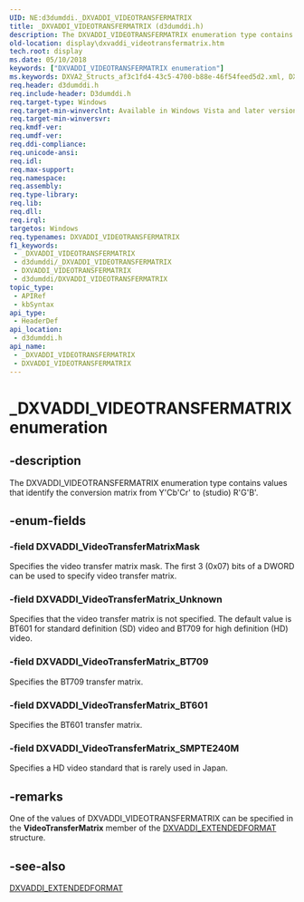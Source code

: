 ```yaml
---
UID: NE:d3dumddi._DXVADDI_VIDEOTRANSFERMATRIX
title: _DXVADDI_VIDEOTRANSFERMATRIX (d3dumddi.h)
description: The DXVADDI_VIDEOTRANSFERMATRIX enumeration type contains values that identify the conversion matrix from Y'Cb'Cr' to (studio) R'G'B'.
old-location: display\dxvaddi_videotransfermatrix.htm
tech.root: display
ms.date: 05/10/2018
keywords: ["DXVADDI_VIDEOTRANSFERMATRIX enumeration"]
ms.keywords: DXVA2_Structs_af3c1fd4-43c5-4700-b88e-46f54feed5d2.xml, DXVADDI_VIDEOTRANSFERMATRIX, DXVADDI_VIDEOTRANSFERMATRIX enumeration [Display Devices], DXVADDI_VideoTransferMatrixMask, DXVADDI_VideoTransferMatrix_BT601, DXVADDI_VideoTransferMatrix_BT709, DXVADDI_VideoTransferMatrix_SMPTE240M, DXVADDI_VideoTransferMatrix_Unknown, _DXVADDI_VIDEOTRANSFERMATRIX, d3dumddi/DXVADDI_VIDEOTRANSFERMATRIX, d3dumddi/DXVADDI_VideoTransferMatrixMask, d3dumddi/DXVADDI_VideoTransferMatrix_BT601, d3dumddi/DXVADDI_VideoTransferMatrix_BT709, d3dumddi/DXVADDI_VideoTransferMatrix_SMPTE240M, d3dumddi/DXVADDI_VideoTransferMatrix_Unknown, display.dxvaddi_videotransfermatrix
req.header: d3dumddi.h
req.include-header: D3dumddi.h
req.target-type: Windows
req.target-min-winverclnt: Available in Windows Vista and later versions of the Windows operating systems.
req.target-min-winversvr: 
req.kmdf-ver: 
req.umdf-ver: 
req.ddi-compliance: 
req.unicode-ansi: 
req.idl: 
req.max-support: 
req.namespace: 
req.assembly: 
req.type-library: 
req.lib: 
req.dll: 
req.irql: 
targetos: Windows
req.typenames: DXVADDI_VIDEOTRANSFERMATRIX
f1_keywords:
 - _DXVADDI_VIDEOTRANSFERMATRIX
 - d3dumddi/_DXVADDI_VIDEOTRANSFERMATRIX
 - DXVADDI_VIDEOTRANSFERMATRIX
 - d3dumddi/DXVADDI_VIDEOTRANSFERMATRIX
topic_type:
 - APIRef
 - kbSyntax
api_type:
 - HeaderDef
api_location:
 - d3dumddi.h
api_name:
 - _DXVADDI_VIDEOTRANSFERMATRIX
 - DXVADDI_VIDEOTRANSFERMATRIX
---
```


# _DXVADDI_VIDEOTRANSFERMATRIX enumeration


## -description

The DXVADDI_VIDEOTRANSFERMATRIX enumeration type contains values that identify the conversion matrix from Y'Cb'Cr' to (studio) R'G'B'.

## -enum-fields

### -field DXVADDI_VideoTransferMatrixMask

Specifies the video transfer matrix mask. The first 3 (0x07) bits of a DWORD can be used to specify video transfer matrix.

### -field DXVADDI_VideoTransferMatrix_Unknown

Specifies that the video transfer matrix is not specified. The default value is BT601 for standard definition (SD) video and BT709 for high definition (HD) video.

### -field DXVADDI_VideoTransferMatrix_BT709

Specifies the BT709 transfer matrix.

### -field DXVADDI_VideoTransferMatrix_BT601

Specifies the BT601 transfer matrix.

### -field DXVADDI_VideoTransferMatrix_SMPTE240M

Specifies a HD video standard that is rarely used in Japan.

## -remarks

One of the values of DXVADDI_VIDEOTRANSFERMATRIX can be specified in the <b>VideoTransferMatrix</b> member of the <a href="/windows-hardware/drivers/ddi/d3dumddi/ns-d3dumddi-_dxvaddi_extendedformat">DXVADDI_EXTENDEDFORMAT</a> structure.

## -see-also

<a href="/windows-hardware/drivers/ddi/d3dumddi/ns-d3dumddi-_dxvaddi_extendedformat">DXVADDI_EXTENDEDFORMAT</a>

